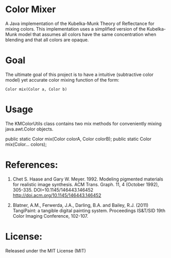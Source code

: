 Color Mixer
==========

A Java implementation of the Kubelka-Munk Theory of Reflectance for mixing colors.  This implementation uses a simplified version of the Kubelka-Munk model that assumes all colors have the same concentration when blending and that all colors are opaque.

Goal
==========
The ultimate goal of this project is to have a intuitive (subtractive color model) yet accurate color mixing function of the form:

`Color mix(Color a, Color b)`

Usage
==========
The KMColorUtils class contains two mix methods for conveniently mixing java.awt.Color objects.

public static Color mix(Color colorA, Color colorB);
public static Color mix(Color... colors);

References:
==========
1) Chet S. Haase and Gary W. Meyer. 1992. Modeling pigmented materials for realistic image synthesis.  ACM Trans. Graph. 11, 4 (October 1992), 305-335. DOI=10.1145/146443.146452 http://doi.acm.org/10.1145/146443.146452

2) Blatner, A.M., Ferwerda, J.A., Darling, B.A. and Bailey, R.J. (2011) TangiPaint: a tangible digital painting system. Proceedings IS&T/SID 19th Color Imaging Conference, 102-107.

License:
==========
Released under the MIT License (MIT)
